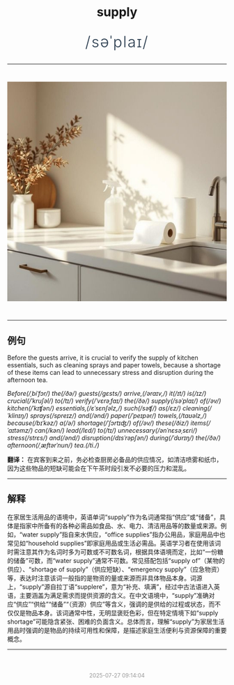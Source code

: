 <div align="center">

# supply

<div style="margin: 30px 0;">
<h1 style="font-size: 2.5em; font-weight: 300; letter-spacing: 2px; margin: 0; color: #2c3e50;">
/səˈplaɪ/
</h1>
</div>

</div>

---

<div align="center" style="margin: 40px 0;">

![supply](images/supply.png)

</div>

---

## 例句

Before the guests arrive, it is crucial to verify the supply of kitchen essentials, such as cleaning sprays and paper towels, because a shortage of these items can lead to unnecessary stress and disruption during the afternoon tea.

*Before(/ˌbiˈfɔr/) the(/ðə/) guests(/gɛsts/) arrive,(/əraɪv,/) it(/ɪt/) is(/ɪz/) crucial(/ˈkruʃəl/) to(/tɪ/) verify(/ˈvɛrəˌfaɪ/) the(/ðə/) supply(/səˈplaɪ/) of(/əv/) kitchen(/ˈkɪʧən/) essentials,(/ɛˈsɛnʃəlz,/) such(/səʧ/) as(/ɛz/) cleaning(/ˈklinɪŋ/) sprays(/spreɪz/) and(/ənd/) paper(/ˈpeɪpər/) towels,(/taʊəlz,/) because(/bɪˈkəz/) a(/ə/) shortage(/ˈʃɔrtɪʤ/) of(/əv/) these(/ðiz/) items(/ˈaɪtəmz/) can(/kən/) lead(/lɛd/) to(/tɪ/) unnecessary(/ənˈnɛsəˌsɛri/) stress(/strɛs/) and(/ənd/) disruption(/dɪsˈrəpʃən/) during(/ˈdʊrɪŋ/) the(/ðə/) afternoon(/ˌæftərˈnun/) tea.(/ti./)*

**翻译：** 在宾客到来之前，务必检查厨房必备品的供应情况，如清洁喷雾和纸巾，因为这些物品的短缺可能会在下午茶时段引发不必要的压力和混乱。

---

## 解释

在家居生活用品的语境中，英语单词“supply”作为名词通常指“供应”或“储备”，具体是指家中所备有的各种必需品如食品、水、电力、清洁用品等的数量或来源。例如，“water supply”指自来水供应，“office supplies”指办公用品，家庭用品中也常见如“household supplies”即家庭用品或生活必需品。英语学习者在使用该词时需注意其作为名词时多为可数或不可数名词，根据具体语境而定，比如“一份糖的储备”可数，而“water supply”通常不可数。常见搭配包括“supply of”（某物的供应）、“shortage of supply”（供应短缺）、“emergency supply”（应急物资）等，表达时注意该词一般指的是物资的量或来源而非具体物品本身。词源上，“supply”源自拉丁语“supplere”，意为“补充、填满”，经过中古法语进入英语，主要涵盖为满足需求而提供资源的含义。在中文语境中，“supply”准确对应“供应”“供给”“储备”“（资源）供应”等含义，强调的是供给的过程或状态，而不仅仅是物品本身。该词通常中性，无明显褒贬色彩，但在特定情境下如“supply shortage”可能隐含紧张、困难的负面含义。总体而言，理解“supply”为家居生活用品时强调的是物品的持续可用性和保障，是描述家庭生活便利与资源保障的重要概念。


---

<div align="center" style="margin-top: 50px;">
<small style="color: #999; font-size: 0.9em;">2025-07-27 09:14:04</small>
</div>
